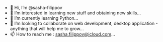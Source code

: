 - 👋 Hi, I’m @sasha-filippov
- 👀 I’m interested in learning new stuff and obtaining new skills...
- 🌱 I’m currently learning Python...
- 💞️ I’m looking to collaborate on web development, desktop application - anything that will help me to grow...
- 📫 How to reach me : sasha.filippov@icloud.com...

<!---
sasha-filippov/sasha-filippov is a ✨ special ✨ repository because its `README.md` (this file) appears on your GitHub profile.
You can click the Preview link to take a look at your changes.
--->
